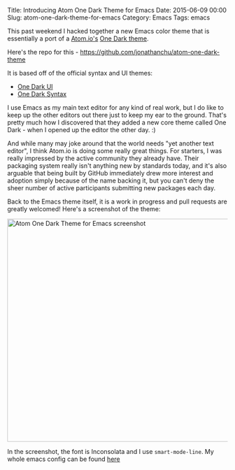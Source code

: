Title: Introducing Atom One Dark Theme for Emacs
Date: 2015-06-09 00:00
Slug: atom-one-dark-theme-for-emacs
Category: Emacs
Tags: emacs


This past weekend I hacked together a new Emacs color theme that is
essentially a port of a [Atom.io's](https://atom.io/)
[One Dark theme](https://atom.io/themes/one-dark-syntax).

Here's the repo for this - https://github.com/jonathanchu/atom-one-dark-theme

It is based off of the official syntax and UI themes:

* [One Dark UI](https://atom.io/themes/one-dark-ui)
* [One Dark Syntax](https://atom.io/themes/one-dark-syntax)

I use Emacs as my main text editor for any kind of real work, but I do
like to keep up the other editors out there just to keep my ear to the
ground. That's pretty much how I discovered that they added a new core
theme called One Dark - when I opened up the editor the other day. :)

And while many may joke around that the world needs "yet
another text editor", I think Atom.io is doing some really great
things. For starters, I was really impressed by the active community
they already have. Their packaging system really isn't anything new by
standards today, and it's also arguable that being built by GitHub
immediately drew more interest and adoption simply because of the name
backing it, but you can't deny the sheer number of active participants
submitting new packages each day.

Back to the Emacs theme itself, it is a work in progress and pull
requests are greatly welcomed!  Here's a screenshot of the theme:

<img src="/images/atom_one_dark_theme_emacs.png" alt="Atom One Dark Theme for Emacs screenshot" width="510px" class="centered">

In the screenshot, the font is Inconsolata and I use
 `smart-mode-line`. My whole emacs config can be found
 [here](https://github.com/jonathanchu/dotemacs)
